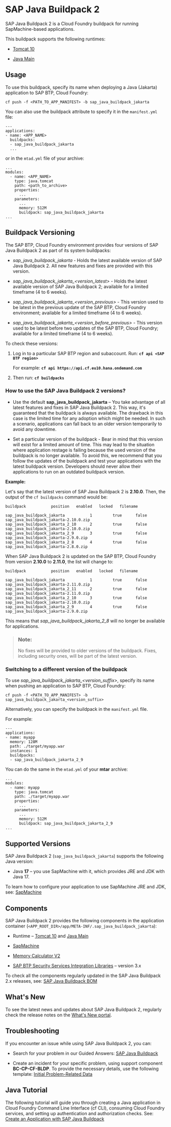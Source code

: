 <!-- loio1cf206b5ef7043b282ba87380fcfbfc1 -->

# SAP Java Buildpack 2

SAP Java Buildpack 2 is a Cloud Foundry buildpack for running SapMachine-based applications.

This buildpack supports the following runtimes:

-   [Tomcat 10](tomcat-10-97d0e34.md)

-   [Java Main](java-main-8a1786a.md)




<a name="loio1cf206b5ef7043b282ba87380fcfbfc1__section_xxx_4w3_t2b"/>

## Usage

To use this buildpack, specify its name when deploying a Java \(Jakarta\) application to SAP BTP, Cloud Foundry:

```
cf push -f <PATH_TO_APP_MANIFEST> -b sap_java_buildpack_jakarta
```

You can also use the buildpack attribute to specify it in the `manifest.yml` file:

```
---
applications:
- name: <APP_NAME>
  buildpacks:
  - sap_java_buildpack_jakarta
  ...
```

or in the `mtad.yml` file of your archive:

```
...
modules:
  - name: <APP_NAME>
    type: java.tomcat
    path: <path_to_archive>
    properties:
      ...
    parameters:
      ...
      memory: 512M
      buildpack: sap_java_buildpack_jakarta
...
```



<a name="loio1cf206b5ef7043b282ba87380fcfbfc1__section_czc_1hd_kgb"/>

## Buildpack Versioning

The SAP BTP, Cloud Foundry environment provides four versions of SAP Java Buildpack 2 as part of its system buildpacks:

-   *sap\_java\_buildpack\_jakarta* - Holds the latest available version of SAP Java Buildpack 2. All new features and fixes are provided with this version.

-   *sap\_java\_buildpack\_jakarta\_<version\_latest\>* - Holds the latest available version of SAP Java Buildpack 2; available for a limited timeframe \(4 to 6 weeks\).

-   *sap\_java\_buildpack\_jakarta\_<version\_previous\>* - This version used to be latest in the previous update of the SAP BTP, Cloud Foundry environment; available for a limited timeframe \(4 to 6 weeks\).

-   *sap\_java\_buildpack\_jakarta\_<version\_before\_previous\>* - This version used to be latest before two updates of the SAP BTP, Cloud Foundry; available for a limited timeframe \(4 to 6 weeks\).


To check these versions:

1.  Log in to a particular SAP BTP region and subaccount. Run: **`cf api <SAP BTP region>`**

    For example: **`cf api https://api.cf.eu10.hana.ondemand.com`**

2.  Then run: **`cf buildpacks`**




### How to use the SAP Java Buildpack 2 versions?

-   Use the default **sap\_java\_buildpack\_jakarta** – You take advantage of all latest features and fixes in SAP Java Buildpack 2. This way, it's guaranteed that the buildpack is always available. The drawback in this case is the limited time for any adoption which might be needed. In such a scenario, applications can fall back to an older version temporarily to avoid any downtime.

-   Set a particular version of the buildpack - Bear in mind that this version will exist for a limited amount of time. This may lead to the situation where application restage is failing because the used version of the buildpack is no longer available. To avoid this, we recommend that you follow the updates of the buildpack and test your applications with the latest buildpack version. Developers should never allow their applications to run on an outdated buildpack version.


**Example:**

Let's say that the latest version of SAP Java Buildpack 2 is **2.10.0**. Then, the output of the `cf buildpacks` command would be:

```
buildpack           position   enabled   locked   filename

sap_java_buildpack_jakarta           1         true      false    sap_java_buildpack_jakarta-2.10.0.zip
sap_java_buildpack_jakarta_2_10      2         true      false    sap_java_buildpack_jakarta-2.10.0.zip
sap_java_buildpack_jakarta_2_9       3         true      false    sap_java_buildpack_jakarta-2.9.0.zip
sap_java_buildpack_jakarta_2_8       4         true      false    sap_java_buildpack_jakarta-2.8.0.zip
```

When SAP Java Buildpack 2 is updated on the SAP BTP, Cloud Foundry from version **2.10.0** to **2.11.0**, the list will change to:

```
buildpack           position   enabled   locked   filename

sap_java_buildpack_jakarta           1         true      false    sap_java_buildpack_jakarta-2.11.0.zip
sap_java_buildpack_jakarta_2_11      2         true      false    sap_java_buildpack_jakarta-2.11.0.zip
sap_java_buildpack_jakarta_2_10      3         true      false    sap_java_buildpack_jakarta-2.10.0.zip
sap_java_buildpack_jakarta_2_9       4         true      false    sap_java_buildpack_jakarta-2.9.0.zip
```

This means that *sap\_java\_buildpack\_jakarta\_2\_8* will no longer be available for applications.

> ### Note:  
> No fixes will be provided to older versions of the buildpack. Fixes, including security ones, will be part of the latest version.



### Switching to a different version of the buildpack

To use *sap\_java\_buildpack\_jakarta\_<version\_suffix\>*, specify its name when pushing an application to SAP BTP, Cloud Foundry:

```
cf push -f <PATH_TO_APP_MANIFEST> -b sap_java_buildpack_jakarta_<version_suffix>
```

Alternatively, you can specify the buildpack in the `manifest.yml` file.

For example:

```
---
applications:
- name: myapp
  memory: 128M
  path: ./target/myapp.war
  instances: 1
  buildpacks:
  - sap_java_buildpack_jakarta_2_9
```

You can do the same in the `mtad.yml` of your **mtar** archive:

```
...
modules:
  - name: myapp
    type: java.tomcat
    path: ./target/myapp.war
    properties:
      ...
    parameters:
      ...
      memory: 512M
      buildpack: sap_java_buildpack_jakarta_2_9
...
```



<a name="loio1cf206b5ef7043b282ba87380fcfbfc1__section_dvg_kcz_vtb"/>

## Supported Versions

SAP Java Buildpack 2 \(`sap_java_buildpack_jakarta`\) supports the following Java version:

-   Java **17** – you use SapMachine with it, which provides JRE and JDK with Java 17.

To learn how to configure your application to use SapMachine JRE and JDK, see: [SapMachine](sapmachine-785d6b3.md)



<a name="loio1cf206b5ef7043b282ba87380fcfbfc1__section_yxx_4w3_t2b"/>

## Components

SAP Java Buildpack 2 provides the following components in the application container \(`<APP_ROOT_DIR>/app/META-INF/.sap_java_buildpack_jakarta`\):

-   Runtime – [Tomcat 10](tomcat-10-97d0e34.md) and [Java Main](java-main-8a1786a.md)

-   [SapMachine](sapmachine-785d6b3.md)

-   [Memory Calculator V2](memory-calculator-v2-8eef959.md)

-   [SAP BTP Security Services Integration Libraries](https://github.com/SAP/cloud-security-services-integration-library) – version 3.x


To check all the components regularly updated in the SAP Java Buildpack 2.x releases, see: [SAP Java Buildpack BOM](https://mvnrepository.com/artifact/com.sap.cloud.sjb.cf/sap-java-buildpack-bom)



<a name="loio1cf206b5ef7043b282ba87380fcfbfc1__section_wg4_djf_krb"/>

## What's New

To see the latest news and updates about SAP Java Buildpack 2, regularly check the release notes on the [What's New portal](https://help.sap.com/whats-new/cf0cb2cb149647329b5d02aa96303f56?locale=en-US&Component=SAP%20Java%20Buildpack).



<a name="loio1cf206b5ef7043b282ba87380fcfbfc1__section_cc2_qzf_hvb"/>

## Troubleshooting

If you encounter an issue while using SAP Java Buildpack 2, you can:

-   Search for your problem in our Guided Answers: [SAP Java Buildpack](https://ga.support.sap.com/dtp/viewer/#/tree/3254/actions/51226:51219/?version=current)

-   Create an incident for your specific problem, using support component **BC-CP-CF-BLDP**. To provide the necessary details, use the following template: [Initial Problem-Related Data](https://ga.support.sap.com/dtp/viewer/#/tree/3254/actions/51226:51220/?version=current) 




<a name="loio1cf206b5ef7043b282ba87380fcfbfc1__section_ugc_sbl_15b"/>

## Java Tutorial

The following tutorial will guide you through creating a Java application in Cloud Foundry Command Line Interface \(cf CLI\), consuming Cloud Foundry services, and setting up authentication and authorization checks. See: [Create an Application with SAP Java Buildpack](https://developers.sap.com/tutorials/btp-cf-buildpacks-java-create.html)

